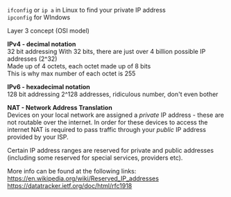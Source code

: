 `ifconfig` or `ip a` in Linux to find your private IP address  
`ipconfig` for WIndows  

Layer 3 concept (OSI model)

**IPv4 - decimal notation**  
32 bit addressing
With 32 bits, there are just over 4 billion possible IP addresses (2^32)  
Made up of 4 octets, each octet made up of 8 bits  
This is why max number of each octet is 255

**IPv6 - hexadecimal notation**  
128 bit addressing
2^128 addresses, ridiculous number, don't even bother



**NAT - Network Address Translation**  
Devices on your local network are assigned a *private* IP address - these are not routable over the internet. In order for these devices to access the internet NAT is required to pass traffic through your *public* IP address provided by your ISP.

Certain IP address ranges are reserved for private and public addresses (including some reserved for special services, providers etc).

More info can be found at the following links:  
https://en.wikipedia.org/wiki/Reserved_IP_addresses
https://datatracker.ietf.org/doc/html/rfc1918